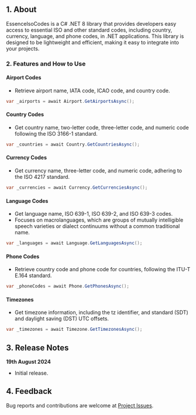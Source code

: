## 1. About

EssenceIsoCodes is a C# .NET 8 library that provides developers easy access to essential ISO and other standard codes, 
including country, currency, language, and phone codes, in .NET applications. This library is designed to be 
lightweight and efficient, making it easy to integrate into your projects.

### 2. Features and How to Use

#### Airport Codes 
- Retrieve airport name, IATA code, ICAO code, and country code.
```csharp
var _airports = await Airport.GetAirportsAsync();
```

#### Country Codes
- Get country name, two-letter code, three-letter code, and numeric code following the ISO 3166-1 standard.
```csharp
var _countries = await Country.GetCountriesAsync();
```

#### Currency Codes
- Get currency name, three-letter code, and numeric code, adhering to the ISO 4217 standard.
```csharp
var _currencies = await Currency.GetCurrenciesAsync();
```

#### Language Codes
- Get language name, ISO 639-1, ISO 639-2, and ISO 639-3 codes. 
- Focuses on macrolanguages, which are groups of mutually intelligible speech varieties or dialect continuums without a common traditional name.
```csharp
var _languages = await Language.GetLanguagesAsync();
```

#### Phone Codes
- Retrieve country code and phone code for countries, following the ITU-T E.164 standard.
```csharp
var _phoneCodes = await Phone.GetPhonesAsync();
```

#### Timezones
- Get timezone information, including the tz identifier, and standard (SDT) and daylight saving (DST) UTC offsets.
```csharp
var _timezones = await Timezone.GetTimezonesAsync();
```

## 3. Release Notes

**19th August 2024**

- Initial release.

## 4. Feedback

Bug reports and contributions are welcome at [Project Issues](https://github.com/gcl-team/gcl-essenceisocodes/issues).